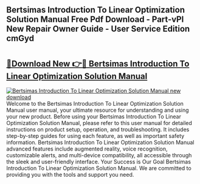 ## Bertsimas Introduction To Linear Optimization Solution Manual Free Pdf Download - Part-vPl New Repair Owner Guide - User Service Edition cmGyd

# <h2><a href="http://bc60620.oget.top/?id=Bertsimas+Introduction+To+Linear+Optimization+Solution+Manual">🔗Download New 👉🔴 Bertsimas Introduction To Linear Optimization Solution Manual</a></h2>

[![Bertsimas Introduction To Linear Optimization Solution Manual new download](https://i.imgur.com/5g1atiW.png)](http://bc60620.oget.top/?id=Bertsimas+Introduction+To+Linear+Optimization+Solution+Manual)
Welcome to the Bertsimas Introduction To Linear Optimization Solution Manual user manual, your ultimate resource for understanding and using your new product. Before using your Bertsimas Introduction To Linear Optimization Solution Manual, please refer to this user manual for detailed instructions on product setup, operation, and troubleshooting. It includes step-by-step guides for using each feature, as well as important safety information. Bertsimas Introduction To Linear Optimization Solution Manual advanced features include augmented reality, voice recognition, customizable alerts, and multi-device compatibility, all accessible through the sleek and user-friendly interface. Your Success is Our Goal Bertsimas Introduction To Linear Optimization Solution Manual. We are committed to providing you with the tools and support you need.
